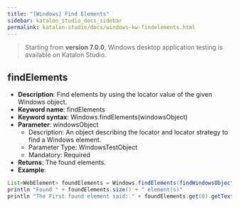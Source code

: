 ```yaml
---
title: "[Windows] Find Elements"
sidebar: katalon_studio_docs_sidebar
permalink: katalon-studio/docs/windows-kw-findelements.html
---
```

> Starting from **version 7.0.0**, Windows desktop application testing is available on Katalon Studio.

## findElements

* **Description**: Find elements by using the locator value of the given Windows object.
* **Keyword name**: findElements
* **Keyword syntax**: Windows.findElements(windowsObject)
* **Parameter**: windowsObject
  * Description: An object describing the locator and locator strategy to find a Windows element.
  * Parameter Type: WindowsTestObject
  * Mandatory: Required
* **Returns**: The found elements.
* **Example**:

``` groovy
List<WebElement> foundElements = Windows.findElements(findWindowsObject('Object Repository/Notepad/Edit'))
println "Found " + foundElements.size() + " element(s)"
println "The First found element said: " + foundElements.get(0).getText()
```
